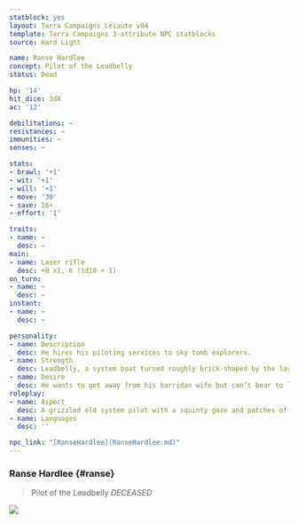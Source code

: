 ```yaml
---
statblock: yes
layout: Terra Campaigns Leiaute v04
template: Terra Campaigns 3-attribute NPC statblocks
source: Hard Light

name: Ranse Hardlee
concept: Pilot of the Leadbelly
status: Dead

hp: '14'
hit_dice: 3d8
ac: '12'

debilitations: ~
resistances: ~
immunities: ~
senses: ~

stats:
- brawl: '+1'
- wit: '+1'
- will: '+1'
- move: '30'
- save: 16+
- effort: '1'

traits:
- name: ~
  desc: ~
main:
- name: Laser rifle
  desc: +0 x1, 6 (1d10 + 1)
on_turn:
- name: ~
  desc: ~
instant:
- name: ~
  desc: ~

personality:
- name: Description
  desc: He hires his piloting services to sky tomb explorers. 
- name: Strength
  desc: Leadbelly, a system boat turned roughly brick-shaped by the layers of lead shielding on it. Nothing else on Brightside Station can handle the Beast’s radiation for so long, so Ranse gets most of the retrieval jobs on catcher drones that die in orbit.
- name: Desire
  desc: He wants to get away from his harridan wife but can’t bear to leave her for good.
roleplay:
- name: Aspect
  desc: A grizzled old system pilot with a squinty gaze and patches of melanoma on his face.
- name: Languages
  desc: ''

npc_link: "[RanseHardlee](RanseHardlee.md)"
---
```

### Ranse Hardlee {#ranse}

> Pilot of the Leadbelly
> *DECEASED*

![](https://i.imgur.com/9GTszYL.png)
